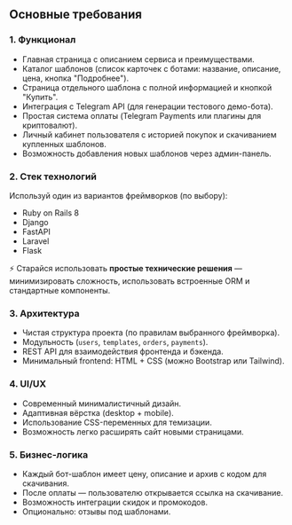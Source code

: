 ## Основные требования

### 1. Функционал
- Главная страница с описанием сервиса и преимуществами.  
- Каталог шаблонов (список карточек с ботами: название, описание, цена, кнопка "Подробнее").  
- Страница отдельного шаблона с полной информацией и кнопкой "Купить".  
- Интеграция с Telegram API (для генерации тестового демо-бота).  
- Простая система оплаты (Telegram Payments или плагины для криптовалют).  
- Личный кабинет пользователя с историей покупок и скачиванием купленных шаблонов.  
- Возможность добавления новых шаблонов через админ-панель.  

### 2. Стек технологий
Используй один из вариантов фреймворков (по выбору):  
- Ruby on Rails 8  
- Django  
- FastAPI  
- Laravel  
- Flask  

⚡ Старайся использовать **простые технические решения** — минимизировать сложность, использовать встроенные ORM и стандартные компоненты.  

### 3. Архитектура
- Чистая структура проекта (по правилам выбранного фреймворка).  
- Модульность (`users`, `templates`, `orders`, `payments`).  
- REST API для взаимодействия фронтенда и бэкенда.  
- Минимальный frontend: HTML + CSS (можно Bootstrap или Tailwind).  

### 4. UI/UX
- Современный минималистичный дизайн.  
- Адаптивная вёрстка (desktop + mobile).  
- Использование CSS-переменных для темизации.  
- Возможность легко расширять сайт новыми страницами.  

### 5. Бизнес-логика
- Каждый бот-шаблон имеет цену, описание и архив с кодом для скачивания.  
- После оплаты — пользователю открывается ссылка на скачивание.  
- Возможность интеграции скидок и промокодов.  
- Опционально: отзывы под шаблонами.  
